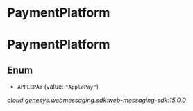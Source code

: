 # PaymentPlatform


# PaymentPlatform

## Enum


* `APPLEPAY` (value: `"ApplePay"`)




_cloud.genesys.webmessaging.sdk:web-messaging-sdk:15.0.0_
